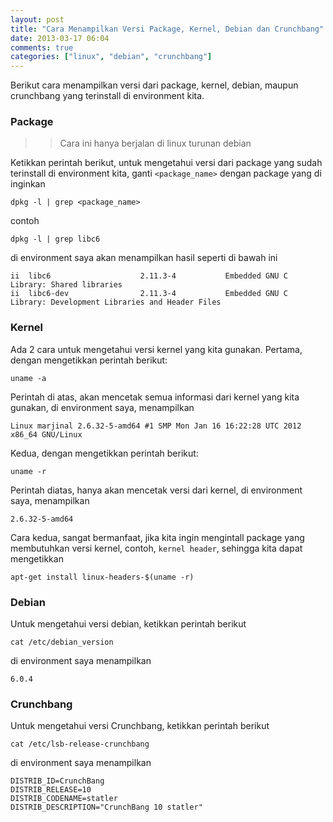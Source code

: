 ```yaml
---
layout: post
title: "Cara Menampilkan Versi Package, Kernel, Debian dan Crunchbang"
date: 2013-03-17 06:04
comments: true
categories: ["linux", "debian", "crunchbang"]
---
```


Berikut cara menampilkan versi dari package, kernel, debian, maupun crunchbang yang terinstall di environment kita.

### Package

>> Cara ini hanya berjalan di linux turunan debian

Ketikkan perintah berikut, untuk mengetahui versi dari package yang sudah terinstall di environment kita, ganti `<package_name>` dengan package yang di inginkan

```
dpkg -l | grep <package_name>
```

contoh

```
dpkg -l | grep libc6
```

di environment saya akan menampilkan hasil seperti di bawah ini

```
ii  libc6                    2.11.3-4           Embedded GNU C Library: Shared libraries
ii  libc6-dev                2.11.3-4           Embedded GNU C Library: Development Libraries and Header Files
```

### Kernel

Ada 2 cara untuk mengetahui versi kernel yang kita gunakan. Pertama, dengan mengetikkan perintah berikut:

```
uname -a
```

Perintah di atas, akan mencetak semua informasi dari kernel yang kita gunakan, di environment saya, menampilkan

```
Linux marjinal 2.6.32-5-amd64 #1 SMP Mon Jan 16 16:22:28 UTC 2012 x86_64 GNU/Linux
```

Kedua, dengan mengetikkan perintah berikut:

```
uname -r
```

Perintah diatas, hanya akan mencetak versi dari kernel, di environment saya, menampilkan

```
2.6.32-5-amd64
```

Cara kedua, sangat bermanfaat, jika kita ingin mengintall package yang membutuhkan versi kernel, contoh, `kernel header`, sehingga kita dapat mengetikkan

```
apt-get install linux-headers-$(uname -r)
```

### Debian

Untuk mengetahui versi debian, ketikkan perintah berikut

```
cat /etc/debian_version
```

di environment saya menampilkan

```
6.0.4
```

### Crunchbang

Untuk mengetahui versi Crunchbang, ketikkan perintah berikut

```
cat /etc/lsb-release-crunchbang
```
di environment saya menampilkan

```
DISTRIB_ID=CrunchBang
DISTRIB_RELEASE=10
DISTRIB_CODENAME=statler
DISTRIB_DESCRIPTION="CrunchBang 10 statler"
```
